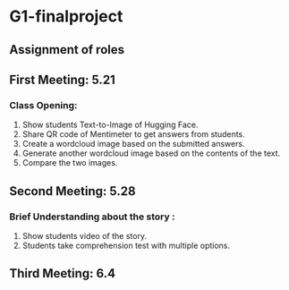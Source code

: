 # G1-finalproject
## Assignment of roles

## First Meeting: 5.21
### Class Opening: 
1. Show students Text-to-Image of Hugging Face.
2. Share QR code of Mentimeter to get answers from students.
3. Create a wordcloud image based on the submitted answers.
4. Generate another wordcloud image based on the contents of the text.
5. Compare the two images.

## Second Meeting: 5.28
### Brief Understanding about the story :
1. Show students video of the story.
2. Students take comprehension test with multiple options.

## Third Meeting: 6.4





   
